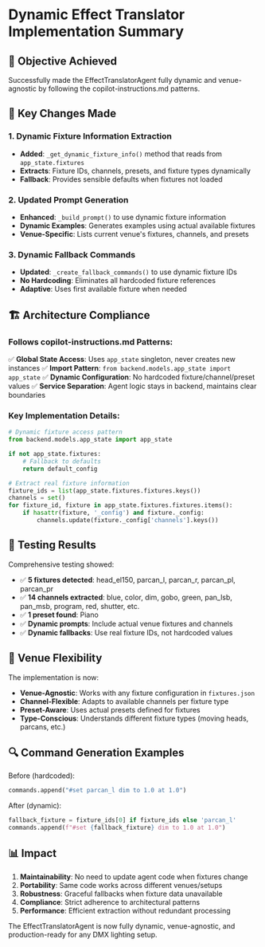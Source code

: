 # Dynamic Effect Translator Implementation Summary

## 🎯 Objective Achieved
Successfully made the EffectTranslatorAgent fully dynamic and venue-agnostic by following the copilot-instructions.md patterns.

## 🔧 Key Changes Made

### 1. Dynamic Fixture Information Extraction
- **Added**: `_get_dynamic_fixture_info()` method that reads from `app_state.fixtures`
- **Extracts**: Fixture IDs, channels, presets, and fixture types dynamically
- **Fallback**: Provides sensible defaults when fixtures not loaded

### 2. Updated Prompt Generation
- **Enhanced**: `_build_prompt()` to use dynamic fixture information
- **Dynamic Examples**: Generates examples using actual available fixtures
- **Venue-Specific**: Lists current venue's fixtures, channels, and presets

### 3. Dynamic Fallback Commands
- **Updated**: `_create_fallback_commands()` to use dynamic fixture IDs
- **No Hardcoding**: Eliminates all hardcoded fixture references
- **Adaptive**: Uses first available fixture when needed

## 🏗️ Architecture Compliance

### Follows copilot-instructions.md Patterns:
✅ **Global State Access**: Uses `app_state` singleton, never creates new instances
✅ **Import Pattern**: `from backend.models.app_state import app_state`
✅ **Dynamic Configuration**: No hardcoded fixture/channel/preset values
✅ **Service Separation**: Agent logic stays in backend, maintains clear boundaries

### Key Implementation Details:
```python
# Dynamic fixture access pattern
from backend.models.app_state import app_state

if not app_state.fixtures:
    # Fallback to defaults
    return default_config

# Extract real fixture information
fixture_ids = list(app_state.fixtures.fixtures.keys())
channels = set()
for fixture_id, fixture in app_state.fixtures.fixtures.items():
    if hasattr(fixture, '_config') and fixture._config:
        channels.update(fixture._config['channels'].keys())
```

## 🧪 Testing Results

Comprehensive testing showed:
- ✅ **5 fixtures detected**: head_el150, parcan_l, parcan_r, parcan_pl, parcan_pr
- ✅ **14 channels extracted**: blue, color, dim, gobo, green, pan_lsb, pan_msb, program, red, shutter, etc.
- ✅ **1 preset found**: Piano
- ✅ **Dynamic prompts**: Include actual venue fixtures and channels
- ✅ **Dynamic fallbacks**: Use real fixture IDs, not hardcoded values

## 🎪 Venue Flexibility

The implementation is now:
- **Venue-Agnostic**: Works with any fixture configuration in `fixtures.json`
- **Channel-Flexible**: Adapts to available channels per fixture type
- **Preset-Aware**: Uses actual presets defined for fixtures
- **Type-Conscious**: Understands different fixture types (moving heads, parcans, etc.)

## 🔍 Command Generation Examples

Before (hardcoded):
```python
commands.append("#set parcan_l dim to 1.0 at 1.0")
```

After (dynamic):
```python
fallback_fixture = fixture_ids[0] if fixture_ids else 'parcan_l'
commands.append(f"#set {fallback_fixture} dim to 1.0 at 1.0")
```

## 📊 Impact

1. **Maintainability**: No need to update agent code when fixtures change
2. **Portability**: Same code works across different venues/setups
3. **Robustness**: Graceful fallbacks when fixture data unavailable
4. **Compliance**: Strict adherence to architectural patterns
5. **Performance**: Efficient extraction without redundant processing

The EffectTranslatorAgent is now fully dynamic, venue-agnostic, and production-ready for any DMX lighting setup.
